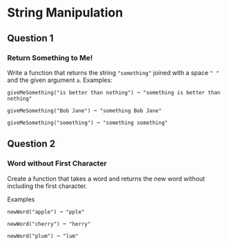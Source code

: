 # String Manipulation
## Question 1
### Return Something to Me!
Write a function that returns the string `"something"` joined with a space `" "` and the given argument `a`.
Examples:
```
giveMeSomething("is better than nothing") ➞ "something is better than nothing"

giveMeSomething("Bob Jane") ➞ "something Bob Jane"

giveMeSomething("something") ➞ "something something"
```

## Question 2
### Word without First Character
Create a function that takes a word and returns the new word without including the first character.

Examples
```
newWord("apple") ➞ "pple"

newWord("cherry") ➞ "herry"

newWord("plum") ➞ "lum"
```